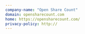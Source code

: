 ```yaml
---
company-name: "Open Share Count"
domain: opensharecount.com
home: https://opensharecount.com/
privacy-policy: http://
---
```




